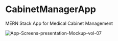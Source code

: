 # CabinetManagerApp
MERN Stack App for Medical Cabinet Management
  
![App-Screens-presentation-Mockup-vol-07](https://user-images.githubusercontent.com/48627888/141648669-a84e3d05-3d71-42ba-87d2-831f84d56622.png)
